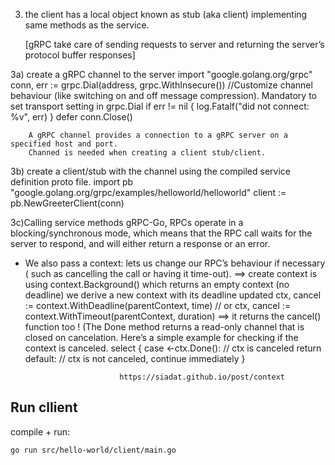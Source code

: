 
3) the client has a local object known as stub (aka client) implementing same methods as the service.

   [gRPC take care of sending requests to server and returning the server’s protocol buffer responses]


3a) create a gRPC channel to the server
    import "google.golang.org/grpc"
    conn, err := grpc.Dial(address, grpc.WithInsecure()) //Customize channel behaviour (like switching on and off message compression). Mandatory to set transport setting in grpc.Dial
        if err != nil {
            log.Fatalf("did not connect: %v", err)
        }
        defer conn.Close()

        A gRPC channel provides a connection to a gRPC server on a specified host and port.
        Channed is needed when creating a client stub/client.

3b) create a client/stub with the channel using the compiled service definition proto file.
    import pb "google.golang.org/grpc/examples/helloworld/helloworld"
    client := pb.NewGreeterClient(conn)

3c)Calling service methods
   gRPC-Go, RPCs operate in a blocking/synchronous mode, which means that the RPC call waits for the server to respond, and will either return a response or an error.

 - We also pass a context: lets us change our RPC’s behaviour if necessary ( such as cancelling the call or having it time-out).
 ==>  create context is using context.Background() which returns an empty context (no deadline)
        we derive a new context with its deadline updated
        ctx, cancel := context.WithDeadline(parentContext, time)
            // or
        ctx, cancel := context.WithTimeout(parentContext, duration)
        ==> it returns the cancel() function too ! (The Done method returns a read-only channel that is closed on cancelation. Here’s a simple example for checking if the context is canceled.
                    select {
                            case <-ctx.Done():
                                // ctx is canceled
                                return
                            default:
                                // ctx is not canceled, continue immediately
                            }

                            https://siadat.github.io/post/context

## Run cllient
compile + run:
```shell
go run src/hello-world/client/main.go
```
